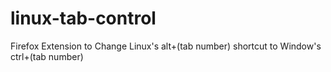 # linux-tab-control

Firefox Extension to Change Linux's alt+(tab number) shortcut to Window's ctrl+(tab number)
